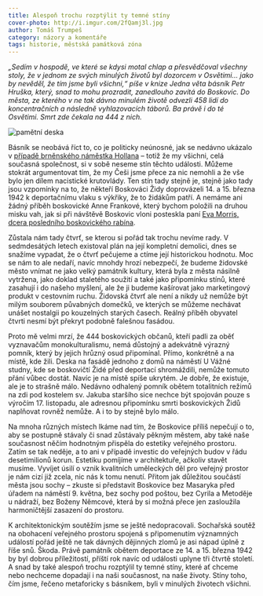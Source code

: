 ```yaml
---
title: Alespoň trochu rozptýlit ty temné stíny
cover-photo: http://i.imgur.com/2fQamj3l.jpg
author: Tomáš Trumpeš
category: názory a komentáře
tags: historie, městská památková zóna
---
```


*„Sedím v hospodě, ve které se kdysi motal chlap a přesvědčoval všechny stoly, že v jednom ze svých minulých životů byl dozorcem v Osvětimi… jako by nevěděl, že tím jsme byli všichni,“ píše v knize Jedna věta básník Petr Hruška, který, snad to mohu prozradit, zanedlouho zavítá do Boskovic. Do města, ze kterého v ne tak dávno minulém životě odvezli 458 lidí do koncentračních a následně vyhlazovacích táborů. Ba právě i do té Osvětimi. Smrt zde čekala na 444 z nich.*

<img src="http://i.imgur.com/2fQamj3.jpg" alt="pamětní deska" class="img-responsive img-popup" data-author="Tomáš Znamenáček">

Básník se neobává říct to, co je politicky neúnosné, jak se nedávno ukázalo v [případě brněnského náměstka Hollana](http://www.denik.cz/z_domova/namestek-hollan-se-omluvil-za-slova-o-poslani-lidi-do-plynu-20150927-512c.html) – totiž že my všichni, celá současná společnost, si v sobě neseme stín těchto události. Můžeme stokrát argumentovat tím, že my Češi jsme přece za nic nemohli a že vše bylo jen dílem nacistické krutovlády. Ten stín tady stejně je, stejně jako tady jsou vzpomínky na to, že někteří Boskováci Židy doprovázeli 14. a 15. března 1942 k deportačnímu vlaku s výkřiky, že to židákům patří. A nemáme ani žádný příběh boskovické Anne Frankové, který bychom položili na druhou misku vah, jak si při návštěvě Boskovic vloni posteskla paní [Eva Morris, dcera posledního boskovického rabína](/clanky/2015/09/navsteva-evy-morris.html).

Zůstala nám tady čtvrť, se kterou si pořád tak trochu nevíme rady. V sedmdesátých letech existoval plán na její kompletní demolici, dnes se snažíme vypadat, že o čtvrť pečujeme a ctíme její historickou hodnotu. Moc se nám to ale nedaří, navíc mnohdy hrozí nebezpečí, že budeme židovské město vnímat ne jako velký památník kultury, která byla z města násilně vytržena, jako doklad staletého soužití a také jako připomínku stínů, které zasahují i do našeho myšlení, ale že ji budeme kašírovat jako marketingový produkt v cestovním ruchu. Židovská čtvrť ale není a nikdy už nemůže být milým souborem půvabných domečků, ve kterých se můžeme nechávat unášet nostalgii po kouzelných starých časech. Reálný příběh obyvatel čtvrti nesmí být překryt podobně falešnou fasádou.

Proto mě velmi mrzí, že 444 boskovických občanů, kteří padli za oběť vyznavačům monokulturalismu, nemá důstojný a adekvátně výrazný pomník, který by jejich hrůzný osud připomínal. Přímo, konkrétně a na místě, kde žili. Deska na fasádě jednoho z domů na náměstí U Vážné studny, kde se boskovičtí Židé před deportací shromáždili, nemůže tomuto přání vůbec dostát. Navíc je na místě spíše ukrytém. Je dobře, že existuje, ale je to strašně málo. Nedávno odhalený pomník obětem totalitních režimů na zdi pod kostelem sv. Jakuba staršího sice nechce být spojován pouze s výročím 17. listopadu, ale adresnou připomínku smrti boskovických Židů naplňovat rovněž nemůže. A i to by stejně bylo málo.

Na mnoha různých místech lkáme nad tím, že Boskovice příliš nepečují o to, aby se postupně stávaly či snad zůstávaly pěkným městem, aby také naše současnost něčím hodnotným přispěla do estetiky veřejného prostoru. Zatím se tak neděje, a to ani v případě investic do veřejných budov v řádu desetimilionů korun. Estetiku pomíjíme v architektuře, ačkoliv stavět musíme. Vyvíjet úsilí o vznik kvalitních uměleckých děl pro veřejný prostor je nám cizí již zcela, nic nás k tomu nenutí. Přitom jak důležitou součástí města jsou sochy – zkuste si představit Boskovice bez Masaryka před úřadem na náměstí 9. května, bez sochy pod poštou, bez Cyrila a Metoděje u nádraží, bez Boženy Němcové, která by si možná přece jen zasloužila harmoničtější zasazení do prostoru.

K architektonickým soutěžím jsme se ještě nedopracovali. Sochařská soutěž na obohacení veřejného prostoru spojená s připomenutím významných událostí pořád ještě ne tak dávných dějinných zlomů je asi nápad úplně z říše snů. Škoda. Právě památník obětem deportace ze 14. a 15. března 1942 by byl dobrou příležitostí, příští rok navíc od události uplyne tři čtvrtě století. A snad by také alespoň trochu rozptýlil ty temné stíny, které ať chceme nebo nechceme dopadají i na naši současnost, na naše životy. Stíny toho, čím jsme, řečeno metaforicky s básníkem, byli v minulých životech všichni.
